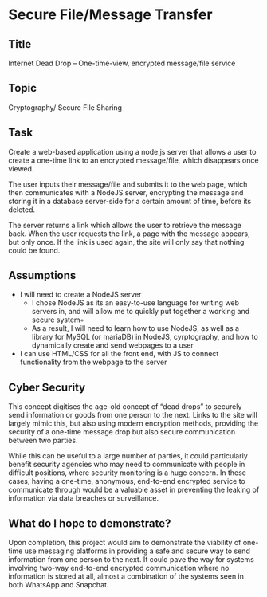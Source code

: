 # Secure File/Message Transfer

## Title
Internet Dead Drop – One-time-view, encrypted message/file service

## Topic
Cryptography/ Secure File Sharing

## Task
Create a web-based application using a node.js server that allows a user to create a one-time link to an encrypted message/file, which disappears once viewed. 

The user inputs their message/file and submits it to the web page, which then communicates with a NodeJS server, encrypting the message and storing it in a database server-side for a certain amount of time, before its deleted.

The server returns a link which allows the user to retrieve the message back. When the user requests the link, a page with the message appears, but only once. If the link is used again, the site will only say that nothing could be found. 

## Assumptions

* I will need to create a NodeJS server
    - I chose NodeJS as its an easy-to-use language for writing web servers in, and will allow me to quickly put together a working and secure system◦
    - As a result, I will need to learn how to use NodeJS, as well as a library for MySQL (or mariaDB) in NodeJS, cyrptography, and how to dynamically create and send webpages to a user
* I can use HTML/CSS for all the front end, with JS to connect functionality from the webpage to the server

## Cyber Security
This concept digitises the age-old concept of “dead drops” to securely send information or goods from one person to the next. Links to the site will largely mimic this, but also using modern encryption methods, providing the security of a one-time message drop but also secure communication between two parties.

While this can be useful to a large number of parties, it could particularly benefit security agencies who may need to communicate with people in difficult positions, where security monitoring is a huge concern. In these cases, having a one-time, anonymous, end-to-end encrypted service to communicate through would be a valuable asset in preventing the leaking of information via data breaches or surveillance.


## What do I hope to demonstrate?
Upon completion, this project would aim to demonstrate the viability of one-time use messaging platforms in providing a safe and secure way to send information from one person to the next. It could pave the way for systems involving two-way end-to-end encrypted communication where no information is stored at all, almost a combination of the systems seen in both WhatsApp and Snapchat.
